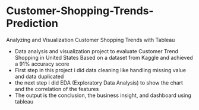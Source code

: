 # Customer-Shopping-Trends-Prediction
Analyzing and Visualization  Customer Shopping Trends with Tableau
- Data analysis and visualization project to evaluate Customer Trend Shopping in United States Based on a dataset from Kaggle and achieved a 91% accuracy score 
- First step in this project i did data cleaning like handling missing value and data duplicated
- the next step i did EDA (Exploratory Data Analysis) to show the chart and the correlation of the features
- The output is the conclusion, the business insight, and dashboard using tableau
